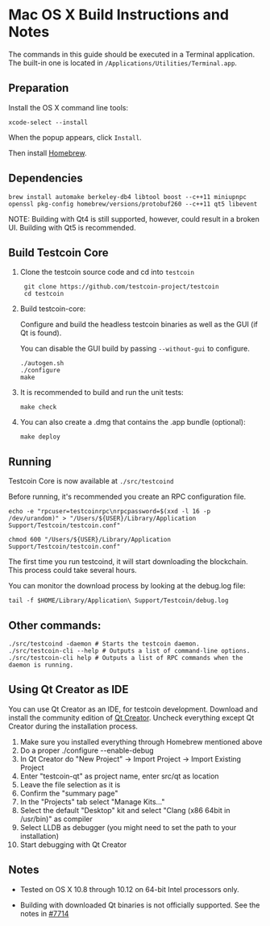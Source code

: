 Mac OS X Build Instructions and Notes
====================================
The commands in this guide should be executed in a Terminal application.
The built-in one is located in `/Applications/Utilities/Terminal.app`.

Preparation
-----------
Install the OS X command line tools:

`xcode-select --install`

When the popup appears, click `Install`.

Then install [Homebrew](http://brew.sh).

Dependencies
----------------------

    brew install automake berkeley-db4 libtool boost --c++11 miniupnpc openssl pkg-config homebrew/versions/protobuf260 --c++11 qt5 libevent

NOTE: Building with Qt4 is still supported, however, could result in a broken UI. Building with Qt5 is recommended.

Build Testcoin Core
------------------------

1. Clone the testcoin source code and cd into `testcoin`

        git clone https://github.com/testcoin-project/testcoin
        cd testcoin

2.  Build testcoin-core:

    Configure and build the headless testcoin binaries as well as the GUI (if Qt is found).

    You can disable the GUI build by passing `--without-gui` to configure.

        ./autogen.sh
        ./configure
        make

3.  It is recommended to build and run the unit tests:

        make check

4.  You can also create a .dmg that contains the .app bundle (optional):

        make deploy

Running
-------

Testcoin Core is now available at `./src/testcoind`

Before running, it's recommended you create an RPC configuration file.

    echo -e "rpcuser=testcoinrpc\nrpcpassword=$(xxd -l 16 -p /dev/urandom)" > "/Users/${USER}/Library/Application Support/Testcoin/testcoin.conf"

    chmod 600 "/Users/${USER}/Library/Application Support/Testcoin/testcoin.conf"

The first time you run testcoind, it will start downloading the blockchain. This process could take several hours.

You can monitor the download process by looking at the debug.log file:

    tail -f $HOME/Library/Application\ Support/Testcoin/debug.log

Other commands:
-------

    ./src/testcoind -daemon # Starts the testcoin daemon.
    ./src/testcoin-cli --help # Outputs a list of command-line options.
    ./src/testcoin-cli help # Outputs a list of RPC commands when the daemon is running.

Using Qt Creator as IDE
------------------------
You can use Qt Creator as an IDE, for testcoin development.
Download and install the community edition of [Qt Creator](https://www.qt.io/download/).
Uncheck everything except Qt Creator during the installation process.

1. Make sure you installed everything through Homebrew mentioned above
2. Do a proper ./configure --enable-debug
3. In Qt Creator do "New Project" -> Import Project -> Import Existing Project
4. Enter "testcoin-qt" as project name, enter src/qt as location
5. Leave the file selection as it is
6. Confirm the "summary page"
7. In the "Projects" tab select "Manage Kits..."
8. Select the default "Desktop" kit and select "Clang (x86 64bit in /usr/bin)" as compiler
9. Select LLDB as debugger (you might need to set the path to your installation)
10. Start debugging with Qt Creator

Notes
-----

* Tested on OS X 10.8 through 10.12 on 64-bit Intel processors only.

* Building with downloaded Qt binaries is not officially supported. See the notes in [#7714](https://github.com/bitcoin/bitcoin/issues/7714)
